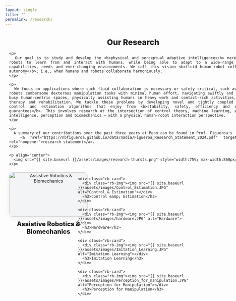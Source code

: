 ```yaml
---
layout: single
title: ""
permalink: /research/
---
```


<section class="research-wrap">
  <!-- ===== INTRO ===== -->
  <div class="rb-intro">
    <h1>Our Research</h1>

    <p>
      Our goal is to study and develop the <b>physical and perceptual adaptive intelligence</b> necessary for robots to learn from and interact with humans, while being able to adapt to a wide-range of human capabilities, needs and ever-changing environments. We call this vision <b>fluid human-robot collaborative autonomy</b>; i.e., when humans and robots collaborate harmoniously.
    </p>

    <p>
      We focus on applications where such fluid collaboration is necessary or safety critical, such as teaching robots cumbersome dexterous manipulation tasks with minimal human effort, navigating swiftly and safely in busy human-centric spaces, physically assisting humans in heavy work and contact-rich activities, physical therapy and rehabilitation. We tackle these problems by developing novel and tightly coupled learning, control and estimation algorithms that enjoy from <b>stability, safety, efficiency and robustness guarantees</b>. This involves research at the intersection of control theory, machine learning, artificial intelligence, perception and biomechanics — with a physical human-robot interaction perspective.
    </p>

    <p>
      A summary of our contributions over the past three years at Penn can be found in Prof. Figueroa's
      <a href="https://nbfigueroa.github.io/data/nadia/Figueroa_Research_Statement_2024.pdf" target="_blank" rel="noopener">research statement</a>.
    </p>

    <p align="center">
      <img src="{{ site.baseurl }}/assets/images/research-thursts.png" style="width:75%; max-width:860px;">
    </p>
  </div>

  <!-- ===== GRID (not clickable) ===== -->
  <section class="rb-grid">
    <div class="rb-card">
      <div class="rb-img"><img src="{{ site.baseurl }}/assets/images/Assistive_Robotics.JPG" alt="Assistive Robotics & Biomechanics"></div>
      <h3>Assistive Robotics &amp; Biomechanics</h3>
    </div>

    <div class="rb-card">
      <div class="rb-img"><img src="{{ site.baseurl }}/assets/images/Control_Estimation.JPG" alt="Control & Estimation"></div>
      <h3>Control &amp; Estimation</h3>
    </div>

    <div class="rb-card">
      <div class="rb-img"><img src="{{ site.baseurl }}/assets/images/hardware.JPG" alt="Hardware"></div>
      <h3>Hardware</h3>
    </div>

    <div class="rb-card">
      <div class="rb-img"><img src="{{ site.baseurl }}/assets/images/Imitation_Learning.JPG" alt="Imitation Learning"></div>
      <h3>Imitation Learning</h3>
    </div>

    <div class="rb-card">
      <div class="rb-img"><img src="{{ site.baseurl }}/assets/images/Perception_for_manipulation.JPG" alt="Perception for Manipulation"></div>
      <h3>Perception for Manipulation</h3>
    </div>
  </section>
</section>

<style>
/* 🔕 Hide pager & feed icon just on this page */
.pagination{ display:none!important; }
.page__footer-follow .social-icons a[href$="feed.xml"],
.page__footer-follow .social-icons a[href*="/feed"],
.page__footer-follow .social-icons .fa-rss{ display:none!important; }

/* tighten theme spacing */
.main .page__content{ padding-top:0.35rem; }

/* ===== Centered wrapper with bigger side margins =====
   - Narrower width to create larger side gutters
   - Manual left shift on very wide screens (same idea as publications) */
.research-wrap{
  width: min(82vw, 1200px);
  margin: 0 auto 1.5rem;
  padding: 0 12px;
}

/* Ultra-wide manual nudge (adjust -400px as needed to match header alignment) */
@media (min-width: 1500px){
  .research-wrap{
    margin-left: -300px;   /* manual left shift */
    margin-right: auto;
  }
}
/* Re-center below that breakpoint */
@media (max-width: 1499.98px){
  .research-wrap{
    margin-left: auto;
    margin-right: auto;
  }
}

/* ===== Intro ===== */
.rb-intro{
  width: 100%;
  text-align: justify;
  text-justify: inter-word;
}
.rb-intro h1{
  text-align:center;
  margin-bottom:0.7rem;
  font-weight:800;
  font-size:clamp(1.2rem, 1.1vw + 0.95rem, 1.55rem);
}
.rb-intro p{
  margin:0.6rem 0;
  line-height:1.6;
  font-size:clamp(0.9rem, 0.35vw + 0.78rem, 1rem);
}

/* ===== Grid ===== */
.rb-grid{
  margin-top:1.2rem;
  display:grid;
  gap: clamp(14px, 2vw, 26px);
  grid-template-columns: repeat(3, minmax(240px, 1fr));
  justify-items:center;
}
@media (max-width: 900px){
  .rb-grid{ grid-template-columns: repeat(2, minmax(220px, 1fr)); }
}
@media (max-width: 600px){
  .rb-grid{ grid-template-columns: minmax(210px, 1fr); }
}

/* ===== Cards ===== */
.rb-card{
  width:100%;
  max-width:420px;
  display:flex;
  flex-direction:column;
  align-items:center;
  text-align:center;
}
.rb-img{
  width:100%;
  aspect-ratio:16 / 9;
  border-radius:12px;
  overflow:hidden;
  box-shadow:0 6px 18px rgba(0,0,0,.06);
  background:#f3f4f6;
}
.rb-img img{
  width:100%;
  height:100%;
  object-fit:cover;
  display:block;
  transition:transform .25s ease, filter .25s ease;
}
.rb-card:hover .rb-img img{
  transform:scale(1.015);
  filter:brightness(1.02);
}
.rb-card h3{
  margin:0.7rem 0 0;
  font-weight:800;
  font-size:clamp(0.95rem, 0.9vw + .7rem, 1.25rem);
}
</style>
